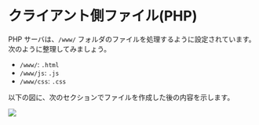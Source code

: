 # クライアント側ファイル(PHP)

PHP サーバは、`/www/` フォルダのファイルを処理するように設定されています。次のように整理してみましょう。

- `/www/`: `.html` 
- `/www/js`: `.js`
- `/www/css`: `.css`

以下の図に、次のセクションでファイルを作成した後の内容を示します。

![](_media/php/vs_code_allfiles_ui.png)
